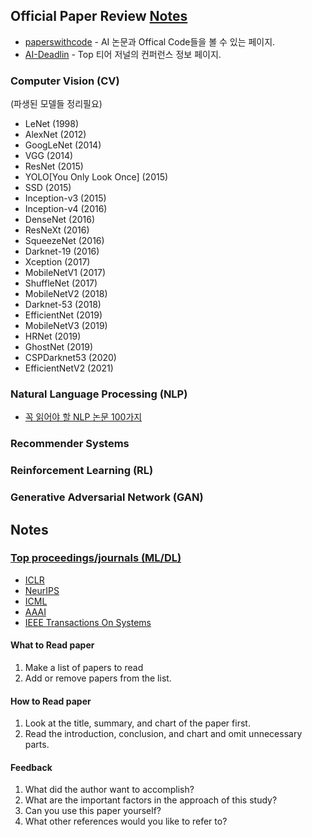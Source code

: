 ## Official Paper Review [Notes](#notes)
- [paperswithcode](https://paperswithcode.com/methods) - AI 논문과 Offical Code들을 볼 수 있는 페이지.
- [AI-Deadlin](https://aideadlin.es/?sub=ML,CV,CG,NLP,RO,SP,DM) - Top 티어 저널의 컨퍼런스 정보 페이지.

### Computer Vision (CV)
(파생된 모델들 정리필요)
- LeNet (1998)
- AlexNet (2012)
- GoogLeNet (2014)
- VGG (2014)
- ResNet (2015)
 - YOLO[You Only Look Once] (2015)
 - SSD (2015)
- Inception-v3 (2015)
- Inception-v4 (2016)
- DenseNet (2016)
- ResNeXt (2016)
- SqueezeNet (2016)
- Darknet-19 (2016)
- Xception (2017)
- MobileNetV1 (2017)
- ShuffleNet (2017)
- MobileNetV2 (2018)
- Darknet-53 (2018)
- EfficientNet (2019)
- MobileNetV3 (2019)
- HRNet (2019)
- GhostNet (2019)
- CSPDarknet53 (2020)
- EfficientNetV2 (2021)
### Natural Language Processing (NLP)
- [꼭 읽어야 할 NLP 논문 100가지](https://github.com/mhagiwara/100-nlp-papers)
### Recommender Systems

### Reinforcement Learning (RL)

### Generative Adversarial Network (GAN)


## Notes
### [Top proceedings/journals (ML/DL)](https://scholar.google.com.sg/citations?view_op=top_venues&hl=en&vq=eng_artificialintelligence)
- [ICLR](https://iclr.cc/) 
- [NeurIPS](https://nips.cc/)  
- [ICML](https://icml.cc/)
- [AAAI](https://www.aaai.org/)
- [IEEE Transactions On Systems](https://ieeexplore.ieee.org/xpl/RecentIssue.jsp?punumber=3477)

#### What to Read paper
1. Make a list of papers to read
2. Add or remove papers from the list.

#### How to Read paper
1. Look at the title, summary, and chart of the paper first.
2. Read the introduction, conclusion, and chart and omit unnecessary parts.

#### Feedback
1. What did the author want to accomplish?
2. What are the important factors in the approach of this study?
3. Can you use this paper yourself? 
4. What other references would you like to refer to?
